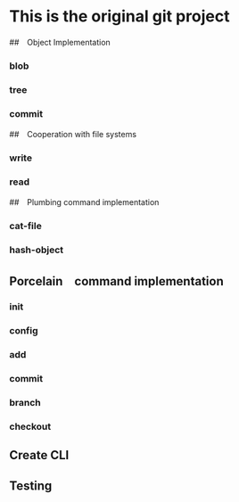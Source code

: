 # This is the original git project

##　Object Implementation
### blob
### tree
### commit

##　Cooperation with file systems
### write
### read

##　Plumbing command implementation
### cat-file
### hash-object

## Porcelain　command implementation
### init
### config
### add
### commit
### branch
### checkout

## Create CLI

## Testing
